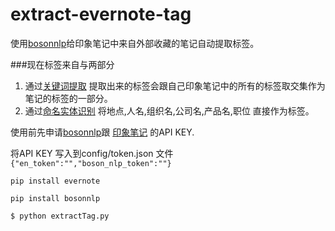 # extract-evernote-tag

使用[bosonnlp](http://bosonnlp.com/)给印象笔记中来自外部收藏的笔记自动提取标签。

###现在标签来自与两部分
1. 通过[关键词提取](http://docs.bosonnlp.com/keywords.html) 提取出来的标签会跟自己印象笔记中的所有的标签取交集作为笔记的标签的一部分。
2. 通过[命名实体识别](http://docs.bosonnlp.com/ner.html) 将地点,人名,组织名,公司名,产品名,职位 直接作为标签。

使用前先申请[bosonnlp](http://bosonnlp.com/)跟 [印象笔记](https://dev.yinxiang.com/doc/) 的API KEY.

将API KEY 写入到config/token.json 文件`{"en_token":"","boson_nlp_token":""}`

`pip install evernote`

`pip install bosonnlp`

`$ python extractTag.py`

